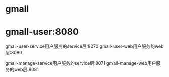 # gmall
# gmall-user:8080

gmall-user-service用户服务的service层:8070
gmall-user-web用户服务的web层:8080


gmall-manage-service用户服务的service层:8071
gmall-manage-web用户服务的web层:8081